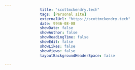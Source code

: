 ---
                title: "scottmckendry.tech"
                tags: [Personal site]
                externalUrl: "https://scottmckendry.tech"
                date: 9946-08-08
                showDate: false
                showAuthor: false
                showReadingTime: false
                showEdit: false
                showLikes: false
                showViews: false
                layoutBackgroundHeaderSpace: false
                ---

